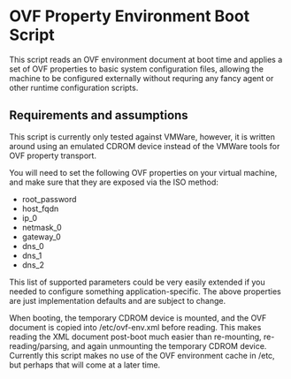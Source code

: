 OVF Property Environment Boot Script
====================================

This script reads an OVF environment document at boot time and applies
a set of OVF properties to basic system configuration files, allowing
the machine to be configured externally without requring any fancy
agent or other runtime configuration scripts.

Requirements and assumptions
----------------------------
This script is currently only tested against VMWare, however, it is
written around using an emulated CDROM device instead of the VMWare
tools for OVF property transport.

You will need to set the following OVF properties on your virtual
machine, and make sure that they are exposed via the ISO method:

* root_password
* host_fqdn
* ip_0
* netmask_0
* gateway_0
* dns_0
* dns_1
* dns_2

This list of supported parameters could be very easily extended if you
needed to configure something application-specific. The above
properties are just implementation defaults and are subject to change.

When booting, the temporary CDROM device is mounted, and the OVF
document is copied into /etc/ovf-env.xml before reading. This makes
reading the XML document post-boot much easier than re-mounting, re-
reading/parsing, and again unmounting the temporary CDROM device.
Currently this script makes no use of the OVF environment cache
in /etc, but perhaps that will come at a later time.
